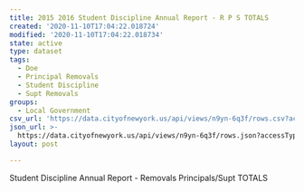 ```yaml
---
title: 2015 2016 Student Discipline Annual Report - R P S TOTALS
created: '2020-11-10T17:04:22.018724'
modified: '2020-11-10T17:04:22.018734'
state: active
type: dataset
tags:
  - Doe
  - Principal Removals
  - Student Discipline
  - Supt Removals
groups:
  - Local Government
csv_url: 'https://data.cityofnewyork.us/api/views/n9yn-6q3f/rows.csv?accessType=DOWNLOAD'
json_url: >-
  https://data.cityofnewyork.us/api/views/n9yn-6q3f/rows.json?accessType=DOWNLOAD
layout: post

---
```

Student Discipline Annual Report - Removals Principals/Supt TOTALS
